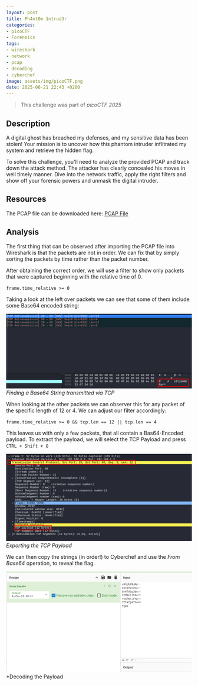 ```yaml
---
layout: post
title: Ph4nt0m 1ntrud3r
categories:
- picoCTF
- Forensics
tags:
- wireshark
- network
- pcap
- decoding
- cyberchef
image: assets/img/picoCTF.png
date: 2025-06-21 22:43 +0200
---
```

> This challenge was part of *picoCTF 2025*

## Description
A digital ghost has breached my defenses, and my sensitive data has been stolen!
Your mission is to uncover how this phantom intruder inflitrated my system and retrieve the hidden flag.

To solve this challenge, you'll need to analyze the provided PCAP and track down the attack method.
The attacker has clearly concealed his moves in well timely manner. 
Dive into the network traffic, apply the right filters and show off your forensic powers and unmask 
the digital intruder.

## Resources
The PCAP file can be downloaded here: [PCAP File](https://challenge-files.picoctf.net/c_verbal_sleep/586d0206891cc683bae1160ad6b0e05d7e10e7b2df122c0441ab06581038dd32/myNetworkTraffic.pcap)

## Analysis
The first thing that can be observed after importing the PCAP file into Wireshark is that the packets are not in order.
We can fix that by simply sorting the packets by time rather than the packet number.

After obtaining the correct order, we will use a filter to show only packets that were captured beginning with the relative time of 0.

```shell
frame.time_relative >= 0
```

Taking a look at the left over packets we can see that some of them include some Base64 encoded string:

![Packet with Base64 String](assets/img/PhantomIntruder/Base64Packet.png)
*Finding a Base64 String transmitted via TCP*

When looking at the other packets we can observer this for any packet of the specific length of 12 or 4. We can adjust our filter accordingly:

```shell
frame.time_relative >= 0 && tcp.len == 12 || tcp.len == 4
```

This leaves us with only a few packets, that all contain a Bas64-Encoded payload. 
To extract the payload, we will select the TCP Payload and press `CTRL + Shift + O`

![Exporting TCP Payload](/assets/img/PhantomIntruder/TCPPayload.png)
*Exporting the TCP Payload*

We can then copy the strings (in order!) to Cyberchef and use the *From Base64* operation, to reveal the flag.

![Decoding the Payload](/assets/img/PhantomIntruder/CyberChef.png)
*Decoding the Payload
